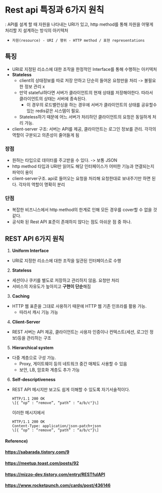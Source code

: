 # Rest api 특징과 6가지 원칙

: API를 설계 할 때 자원을 나타내는 URI가 있고, http method를 통해 자원을 어떻게 처리할 지 설계하는 방식의 아키텍처

* ```
  자원(resource) - URI / 행위 - HTTP method / 표현 representations
  ```



## 특징

* URI로 지정된 리소스에 대한 조작을 한정적인 Interface를 통해 수행하는 아키텍처
* **Stateless**
  * client의 상태정보를 따로 저장 안하고 단순히 들어온 요청만을 처리 -> 불필요한 정보 관리 x
  * 만약 stateful하다면 서버가 클라이언트의 현재 상태를 저장해야한다. 따라서 클라이언트의 상태는 서버에 종속된다.
    * 이 경우의 로드밸런싱을 하는 경우에 서버가 클라이언트의 상태를 공유할수있는 redis같은 시스템이 필요.
  * Stateless하기 때문에 어느 서버가 처리하던 클라이언트의 요청은 동일하게 처리 가능.
* client-server 구조: 서버는 API를 제공, 클라이언트는 로그인 정보를 관리. 각각의 역할이 구분되고 의존성이 줄어들게 됨

### 장점

* 원하는 타입으로 데이터를 주고받을 수 있다. -> 보통 JSON
* http method 타입과 URI만 읽어도 해당 인터페이스가 어떠한 기능과 연결되는지 파악이 용이
* client-server구조. api로 들어오는 요청을 처리해 요청한대로 보내주기만 하면 된다. 각자의 역할이 명확히 분리 

### 단점

* 복잡한 비즈니스에서 http method의 한계로 인해 모든 경우를 cover할 수 없을 것 같다.
* 공식화 된 Rest API 표준이 존재하지 않다는 점도 아쉬운 점 중 하나.



## REST API 6가지 원칙

1. **Uniform Interface**

* URI로 지정한 리소스에 대한 조작을 일관된 인터페이스로 수행

2. **Stateless**

* 세션이나 쿠키를 별도로 저장하고 관리하지 않음. 요청만 처리
* 서비스의 자유도가 높아지고 **구현이 단순**해짐

3. **Caching**

* HTTP 웹 표준을 그대로 사용하기 때문에 HTTP 웹 기존 인프라를 활용 가능.
  * 따라서 캐시 기능 가능

4. **Client-Server**

* REST 서버는 API 제공, 클라이언트는 사용자 인증이나 컨텍스트(세션, 로그인 정보)등을 관리하는 구조

5. **Hierarchical system**

* 다중 계층으로 구성 가능.
  * Proxy, 게이트웨이 등의 네트워크 중간 매체도 사용할 수 있음
  * 보안, LB, 암호화 계층도 추가 가능

6. **Self-descriptiveness**

* REST API 메시지만 보고도 쉽게 이해할 수 있도록 자기서술적이다.

  ```http
  HTTP/1.1 200 OK
  \[{ “op” : “remove”, “path” : “a/b/c"}\]
  ```
  이러한 메시지에서

  ```http
  HTTP/1.1 200 OK
  Content-Type: application/json-patch+json
  \[{ “op” : “remove”, “path” : “a/b/c"}\]
  ```





#### Reference)

#### https://sabarada.tistory.com/9

#### https://meetup.toast.com/posts/92

#### https://mizzo-dev.tistory.com/entry/RESTfulAPI

#### https://www.rocketpunch.com/cards/post/436146